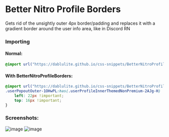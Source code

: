 # Better Nitro Profile Borders
Gets rid of the unsightly outer 4px border/padding and replaces it with a gradient border around the user info area, like in Discord RN

### Importing
#### Normal:
```css
@import url("https://dablulite.github.io/css-snippets/BetterNitroProfileBorder/import.css");
```
#### With BetterNitroProfileBorders:
```css
@import url("https://dablulite.github.io/css-snippets/BetterNitroProfileBorder/import.css");
.userPopoutOuter-1OHwPL:has(.userProfileInnerThemedNonPremium-2AJg-H) .avatarWrapper-eenWra {
    left: 22px !important;
    top: 16px !important;
}
```

### Screenshots:
![image](https://github.com/DaBluLite/css-snippets/assets/73998678/dcf49d77-8b2f-4ef4-bc01-13cd8c3af3ba)
![image](https://github.com/DaBluLite/css-snippets/assets/73998678/5ea982e9-d22b-4e19-9a41-047cf8174d81)
